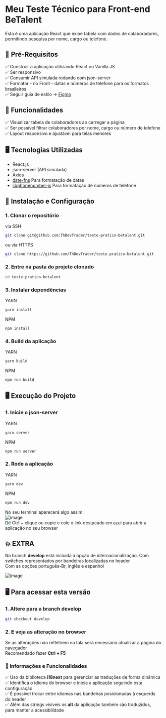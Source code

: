 # Meu Teste Técnico para Front-end BeTalent

Esta é uma aplicação React que exibe tabela com dados de colaboradores, permitindo pesquisa por nome, cargo ou telefone.

## 📌 Pré-Requisitos
✅ Construir a aplicação utilizando React ou Vanilla JS  
✅ Ser responsivo  
✅ Consumir API simulada rodando com json-server  
✅ Formatar - no Front - datas e números de telefone para os formatos brasileiros  
✅ Seguir guia de estilo -> [Figma](https://www.figma.com/file/yw6th52zE9bubewc6ayTg5/Teste-T%C3%A9cnico-Front-End-Be.?type=design&node-id=1%3A4&mode=dev&t=vVxs9eyKybrYmq4Z-1)  

## 📌 Funcionalidades
✅ Visualizar tabela de colaboradores ao carregar a página  
✅ Ser possível filtrar colaboradores por nome, cargo ou número de telefone  
✅ Layout responsivo e ajustável para telas menores  

## 🖥️ Tecnologias Utilizadas
- React.js
- json-server (API simulada)
- Axios
- [date-fns](https://www.npmjs.com/package/date-fns?activeTab=readme) Para formatação de datas
- [libphonenumber-js](https://www.npmjs.com/package/libphonenumber-js) Para formatação de números de telefone


## 🚀 Instalação e Configuração

### 1. Clonar o repositório  
via SSH
```bash
git clone git@github.com:ThDevTrader/teste-pratico-betalent.git
```
ou via HTTPS
```bash
git clone https://github.com/ThDevTrader/teste-pratico-betalent.git
```

### 2. Entre na pasta do projeto clonado
```bash
cd teste-pratico-betalent
```

### 3. Instalar dependências
YARN
```bash
yarn install
```
NPM
```bash
npm install
```

### 4. Build da aplicação
YARN
```bash
yarn build
```
NPM
```bash
npm run build
```

## 🖥️ Execução do Projeto

### 1. Inicie o json-server
YARN
```bash
yarn server
```
NPM
```bash
npm run server
```

### 2. Rode a aplicação
YARN
```bash
yarn dev
```
NPM
```bash
npm run dev
```

No seu terminal aparecerá algo assim:  
![image](https://github.com/user-attachments/assets/7b5038cf-37e6-44d0-a63a-7f489413bcdf)  
Dê Ctrl + clique ou copie e cole o link destacado em azul para abrir a aplicação no seu browser

## 💥 EXTRA
Na branch **develop** está incluída a opção de internacionalização. Com switches representados por bandeiras localizadas no header  
Com as opções português-Br, inglês e espanhol  

![image](https://github.com/user-attachments/assets/7d94c7e7-b68c-4cfd-81fe-9b578013a2f2)  

## 🖥️ Para acessar esta versão

### 1. Altere para a branch develop 

```bash
git checkout develop
```

### 2. E veja as alteração no browser  
Se as alterações não refletirem na tala será necessário atualizar a página do navegador  
Recomendado fazer **Ctrl + F5**

### 📌 Informações e Funcionalidades
✅ Uso da biblioteca **i18next** para gerenciar as traduções de forma dinâmica  
✅ Identifica o idioma do browser e inicia a aplicação seguindo esta configuração  
✅ É possível trocar entre idiomas nas bandeiras posicionadas à esquerda do header  
✅ Além das strings visíveis os **alt** da aplicação também são traduzidos, para manter a acessibilidade   
